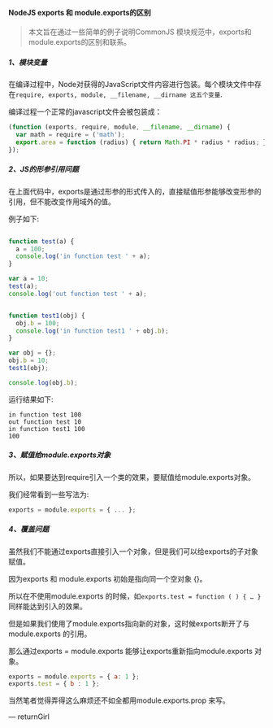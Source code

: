 #### NodeJS exports 和 module.exports的区别

> 本文旨在通过一些简单的例子说明CommonJS 模块规范中，exports和module.exports的区别和联系。

##### 1、模块变量

在编译过程中，Node对获得的JavaScript文件内容进行包装。每个模块文件中存在```require, exports, module, __filename, __dirname 这五个变量```.

编译过程一个正常的javascript文件会被包装成：

```javascript
(function (exports, require, module, __filename, __dirname) {
  var math = require = ('math');
  export.area = function (radius) { return Math.PI * radius * radius; };
});

```

##### 2、JS的形参引用问题

在上面代码中，exports是通过形参的形式传入的，直接赋值形参能够改变形参的引用，但不能改变作用域外的值。

例子如下: 

```javascript

function test(a) {
  a = 100;
  console.log('in function test ' + a);
}

var a = 10;
test(a);
console.log('out function test ' + a);


function test1(obj) {
  obj.b = 100;
  console.log('in function test1 ' + obj.b);
}

var obj = {};
obj.b = 10;
test1(obj);

console.log(obj.b);

```

运行结果如下: 

```
in function test 100
out function test 10
in function test1 100
100
```



##### 3、赋值给module.exports对象

所以，如果要达到require引入一个类的效果，要赋值给module.exports对象。

我们经常看到一些写法为: 

```javascript
exports = module.exports = { ... };
```

##### 4、覆盖问题

虽然我们不能通过exports直接引入一个对象，但是我们可以给exports的子对象赋值。

因为exports 和 module.exports 初始是指向同一个空对象 {}。

所以在不使用module.exports 的时候，如```exports.test = function ( ) { … } ```同样能达到引入的效果。



但是如果我们使用了module.exports指向新的对象，这时候exports断开了与 module.exports 的引用。

那么通过exports = module.exports 能够让exports重新指向module.exports 对象。

```javascript
exports = module.exports = { a: 1 };
exports.test = { b : 1 };
```



当然笔者觉得弄得这么麻烦还不如全都用module.exports.prop 来写。





— returnGirl